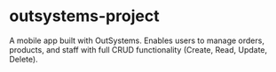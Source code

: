 # outsystems-project
A mobile app built with OutSystems. Enables users to manage orders, products, and staff with full CRUD functionality (Create, Read, Update, Delete).

